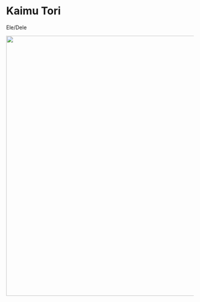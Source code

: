 # Kaimu Tori
Ele/Dele

<div align="left">
<img src="https://media1.tenor.com/m/FMfUvJhKU90AAAAd/insomnia-sunao-fuchi.gif" width="700px" />
</div>
